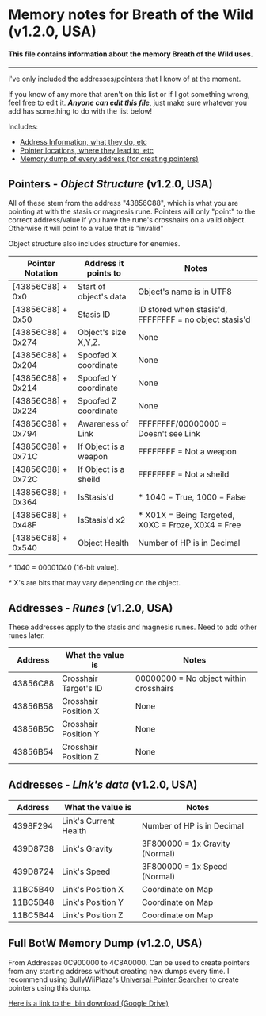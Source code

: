 # Memory notes for Breath of the Wild (v1.2.0, USA)

#### This file contains information about the memory Breath of the Wild uses.
---

I've only included the addresses/pointers that I know of at the moment.

If you know of any more that aren't on this list or if I got something wrong, feel free to edit it.
_**Anyone can edit this file**_, just make sure whatever you add has something to do with the list below!

Includes:

* [Address Information, what they do, etc](#addresses---runes-v120-usa)
* [Pointer locations, where they lead to, etc](#pointers---object-structure-v120-usa)
* [Memory dump of every address (for creating pointers)](#full-botw-memory-dump-v120-usa)

## Pointers - _Object Structure_ (v1.2.0, USA)
All of these stem from the address "43856C88", which is what you are pointing at with the stasis or magnesis rune. 
Pointers will only "point" to the correct address/value if you have the rune's crosshairs on a valid object. Otherwise
it will point to a value that is "invalid"

Object structure also includes structure for enemies.

|  Pointer Notation  | Address it points to |          Notes
|--------------------|----------------------|-------------------------
|[43856C88] + 0x0    |Start of object's data|Object's name is in UTF8
|[43856C88] + 0x50   |Stasis ID             |ID stored when stasis'd, FFFFFFFF = no object stasis'd
|[43856C88] + 0x274  |Object's size X,Y,Z.  |None
|[43856C88] + 0x204  |Spoofed X coordinate  |None
|[43856C88] + 0x214  |Spoofed Y coordinate  |None
|[43856C88] + 0x224  |Spoofed Z coordinate  |None
|[43856C88] + 0x794  |Awareness of Link     |FFFFFFFF/00000000 = Doesn't see Link
|[43856C88] + 0x71C  |If Object is a weapon |FFFFFFFF = Not a weapon
|[43856C88] + 0x72C  |If Object is a sheild |FFFFFFFF = Not a sheild
|[43856C88] + 0x364  |IsStasis'd            |* 1040 = True, 1000 = False
|[43856C88] + 0x48F  |IsStasis'd x2         |* X01X = Being Targeted, X0XC = Froze, X0X4 = Free
|[43856C88] + 0x540  |Object Health         |Number of HP is in Decimal

_*_ 1040 = 00001040 (16-bit value).

_*_ X's are bits that may vary depending on the object.

## Addresses - _Runes_ (v1.2.0, USA)
These addresses apply to the stasis and magnesis runes. Need to add other runes later.

|Address |  What the value is  |   Notes
|--------|---------------------|----------
|43856C88|Crosshair Target's ID|00000000 = No object within crosshairs
|43856B58|Crosshair Position X |None
|43856B5C|Crosshair Position Y |None
|43856B54|Crosshair Position Z |None

## Addresses - _Link's data_ (v1.2.0, USA)
|Address |  What the value is  |   Notes
|--------|---------------------|----------
|4398F294|Link's Current Health|Number of HP is in Decimal 
|439D8738|Link's Gravity       |3F800000 = 1x Gravity (Normal)
|439D8724|Link's Speed         |3F800000 = 1x Speed (Normal)
|11BC5B40|Link's Position X    |Coordinate on Map
|11BC5B48|Link's Position Y    |Coordinate on Map
|11BC5B44|Link's Position Z    |Coordinate on Map

## Full BotW Memory Dump (v1.2.0, USA)
From Addresses 0C900000 to 4C8A0000. Can be used to create pointers from any starting address without creating new dumps every time.
I recommend using BullyWiiPlaza's [Universal Pointer Searcher](https://github.com/BullyWiiPlaza/Universal-Pointer-Searcher) to create pointers using this dump.

[Here is a link to the .bin download (Google Drive)](https://drive.google.com/file/d/0B_zcN8fQAOWxdUhxR25lTnlqZUU/)
